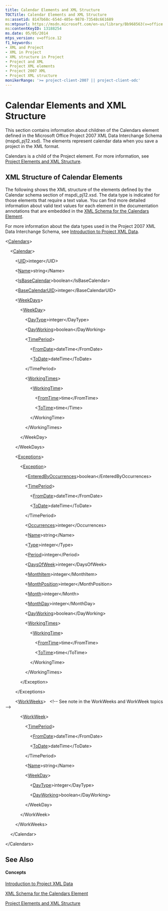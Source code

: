```yaml
---
title: Calendar Elements and XML Structure
TOCTitle: Calendar Elements and XML Structure
ms:assetid: 8147b68c-654d-405e-9878-73548c661689
ms:mtpsurl: https://msdn.microsoft.com/en-us/library/Bb968563(v=office.12)
ms:contentKeyID: 13188254
ms.date: 05/05/2014
mtps_version: v=office.12
f1_keywords:
- XML and Project
- XML in Project
- XML structure in Project
- Project and XML
- Project XML elements
- Project 2007 XML
- Project XML structure
monikerRange: '>= project-client-2007 || project-client-odc'
---
```


# Calendar Elements and XML Structure




This section contains information about children of the Calendars element defined in the Microsoft Office Project 2007 XML Data Interchange Schema (mspdi\_pj12.xsd). The elements represent calendar data when you save a project in the XML format.

Calendars is a child of the Project element. For more information, see [Project Elements and XML Structure](bb968439\(v=office.12\).md).

## XML Structure of Calendar Elements

The following shows the XML structure of the elements defined by the Calendar schema section of mspdi\_pj12.xsd. The data type is indicated for those elements that require a text value. You can find more detailed information about valid text values for each element in the documentation annotations that are embedded in the [XML Schema for the Calendars Element](bb968557\(v=office.12\).md).

For more information about the data types used in the Project 2007 XML Data Interchange Schema, see [Introduction to Project XML Data](bb968652\(v=office.12\).md).

\<[Calendars](bb968499\(v=office.12\).md)\>

    \<[Calendar](bb968481\(v=office.12\).md)\>

        \<[UID](bb968590\(v=office.12\).md)\>integer\</UID\>

        \<[Name](bb968600\(v=office.12\).md)\>string\</Name\>

        \<[IsBaseCalendar](bb968610\(v=office.12\).md)\>boolean\</IsBaseCalendar\>

        \<[BaseCalendarUID](bb968744\(v=office.12\).md)\>integer\</BaseCalendarUID\>

        \<[WeekDays](bb968420\(v=office.12\).md)\>

            \<[WeekDay](bb968433\(v=office.12\).md)\>

                \<[DayType](bb968462\(v=office.12\).md)\>integer\</DayType\>

                \<[DayWorking](bb968665\(v=office.12\).md)\>boolean\</DayWorking\>

                \<[TimePeriod](bb968661\(v=office.12\).md)\>

                    \<[FromDate](bb968583\(v=office.12\).md)\>dateTime\</FromDate\>

                    \<[ToDate](bb968399\(v=office.12\).md)\>dateTime\</ToDate\>

                \</TimePeriod\>

                \<[WorkingTimes](bb968403\(v=office.12\).md)\>

                    \<[WorkingTime](bb968585\(v=office.12\).md)\>

                        \<[FromTime](bb968425\(v=office.12\).md)\>time\</FromTime\>

                        \<[ToTime](bb968466\(v=office.12\).md)\>time\</Time\>

                    \</WorkingTime\>

                \</WorkingTimes\>

            \</WeekDay\>

        \</WeekDays\>

        \<[Exceptions](bb968618\(v=office.12\).md)\>

            \<[Exception](bb968492\(v=office.12\).md)\>

                \<[EnteredByOccurrences](bb968564\(v=office.12\).md)\>boolean\</EnteredByOccurrences\>

                \<[TimePeriod](bb968661\(v=office.12\).md)\>

                    \<[FromDate](bb968583\(v=office.12\).md)\>dateTime\</FromDate\>

                    \<[ToDate](bb968399\(v=office.12\).md)\>dateTime\</ToDate\>

                \</TimePeriod\>

                \<[Occurrences](bb968710\(v=office.12\).md)\>integer\</Occurrences\>

                \<[Name](bb968600\(v=office.12\).md)\>string\</Name\>

                \<[Type](bb968434\(v=office.12\).md)\>integer\</Type\>

                \<[Period](bb968554\(v=office.12\).md)\>integer\</Period\>

                \<[DaysOfWeek](bb968569\(v=office.12\).md)\>integer\</DaysOfWeek\>

                \<[MonthItem](bb968560\(v=office.12\).md)\>integer\</MonthItem\>

                \<[MonthPosition](bb968624\(v=office.12\).md)\>integer\</MonthPosition\>

                \<[Month](bb968450\(v=office.12\).md)\>integer\</Month\>

                \<[MonthDay](bb968700\(v=office.12\).md)\>integer\</MonthDay\>

                \<[DayWorking](bb968665\(v=office.12\).md)\>boolean\</DayWorking\>

                \<[WorkingTimes](bb968403\(v=office.12\).md)\>

                    \<[WorkingTime](bb968585\(v=office.12\).md)\>

                        \<[FromTime](bb968425\(v=office.12\).md)\>time\</FromTime\>

                        \<[ToTime](bb968466\(v=office.12\).md)\>time\</ToTime\>

                    \</WorkingTime\>

                \</WorkingTimes\>

            \</Exception\>

        \</Exceptions\>

        \<[WorkWeeks](bb968496\(v=office.12\).md)\>   \<\!-- See note in the WorkWeeks and WorkWeek topics --\>

            \<[WorkWeek](bb968525\(v=office.12\).md)\>

                \<[TimePeriod](bb968661\(v=office.12\).md)\>

                    \<[FromDate](bb968583\(v=office.12\).md)\>dateTime\</FromDate\>

                    \<[ToDate](bb968399\(v=office.12\).md)\>dateTime\</ToDate\>

                \</TimePeriod\>

                \<[Name](bb968600\(v=office.12\).md)\>string\</Name\>

                \<[WeekDay](bb968433\(v=office.12\).md)\>

                    \<[DayType](bb968462\(v=office.12\).md)\>integer\</DayType\>

                    \<[DayWorking](bb968665\(v=office.12\).md)\>boolean\</DayWorking\>

                \</WeekDay\>

            \</WorkWeek\>

        \</WorkWeeks\>

    \</Calendar\>

\</Calendars\>

## See Also

#### Concepts

[Introduction to Project XML Data](bb968652\(v=office.12\).md)

[XML Schema for the Calendars Element](bb968557\(v=office.12\).md)

[Project Elements and XML Structure](bb968439\(v=office.12\).md)

